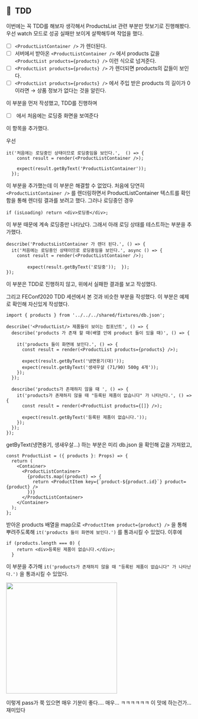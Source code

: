 ## 🔹  TDD

이번에는 꼭 TDD를 해보자 생각해서 ProductsList 관련 부분만 맛보기로 진행해봤다. 우선 watch 모드로 성공 실패만 보이게 살짝해두며 작업을 했다.

- [ ]  `<ProductListContainer />` 가 렌더된다.
- [ ]  서버에서 받아온 `<ProductListContainer />` 에서 products 값을 `<ProductList products={products} />`  이런 식으로 넘겨준다.
- [ ]  `<ProductList products={products} />` 가 렌더되면 products의 값들이 보인다.
- [ ]  `<ProductList products={products} />` 에서 주입 받은 products 의 길이가 0 이라면 → 상품 정보가 없다는 것을 알린다.

이 부분을 먼저 작성했고, TDD를 진행하며

- [ ]  <ProductListContainer /> 에서 처음에는 로딩중 화면을 보여준다

이 항목을 추가했다.

우선

```tsx
it('처음에는 로딩중인 상태이므로 로딩중임을 보인다.',  () => {
    const result = render(<ProductListContainer />);

    expect(result.getByText('ProductListContainer'));
  });
```

이 부분을 추가했는데 이 부분은 해결할 수 없었다. 처음에 당연히 `<ProductListContainer />` 를 렌더링하면서 ProductListContainer 텍스트를 확인함을 통해 렌더링 결과를 보려고 했다. 그러나 로딩중인 경우

```tsx
if (isLoading) return <div>로딩중</div>;
```

이 부분 때문에 계속 로딩중만 나타났다. 그래서 아래 로딩 상태를 테스트하는 부분을 추가했다.

```tsx
describe('ProductsListContainer 가 렌더 된다.', () => {
  it('처음에는 로딩중인 상태이므로 로딩중임을 보인다.', async () => {
    const result = render(<ProductListContainer />);

		expect(result.getByText('로딩중'));  });
});
```

이 부분은 TDD로 진행하지 않고, 위에서 실패한 결과를 보고 작성했다.

그리고 FEConf2020 TDD 세션에서 본 것과 비슷한 부분을 작성했다. 이 부분은 예제로 확인해 자신있게 작성했다.

```tsx
import { products } from '../../../shared/fixtures/db.json';

describe('<ProductList/> 제품들이 보이는 컴포넌트', () => {
  describe('products 가 존재 할 때(배열 안에 product 들이 있을 때)', () => {

    it('products 들이 화면에 보인다.', () => {
      const result = render(<ProductList products={products} />);

      expect(result.getByText('냉면용기(대)'));
      expect(result.getByText('생새우살 (71/90) 500g 4개'));
    });
  });

  describe('products가 존재하지 않을 때 ', () => {
    it('products가 존재하지 않을 때 "등록된 제품이 없습니다" 가 나타난다.', () => {
      const result = render(<ProductList products={[]} />);

      expect(result.getByText('등록된 제품이 없습니다.'));
    });
  });
});
```

getByText(냉면용기, 생새우살...) 하는 부분은 미리 db.json 을 확인해 값을 가져왔고,

```tsx
const ProductList = ({ products }: Props) => {
  return (
    <Container>
      <ProductListContainer>
        {products.map((product) => {
          return <ProductItem key={`product-${product.id}`} product={product} />
        })}
      </ProductListContainer>
    </Container>
  );
};
```

받아온 products 배열을 map으로 `<ProductItem product={product} />`  을 통해 뿌려주도록해 `it('products 들이 화면에 보인다.')` 를 통과시킬 수 있었다. 이후에

```tsx
if (products.length === 0) {
    return <div>등록된 제품이 없습니다.</div>;
  }
```

이 부분을 추가해 `it('products가 존재하지 않을 때 "등록된 제품이 없습니다" 가 나타난다.')` 을 통과시킬 수 있었다.

<img src="https://user-images.githubusercontent.com/44131043/155137284-8ca0637b-16b5-4288-81cb-bbf3fb0622e5.jpg" width=300px>

이렇게 pass가 쭉 있으면 매우 기분이 좋다.... 매우... ㅋㅋㅋㅋㅋㅋ 이 맛에 하는건가... 재미있다

